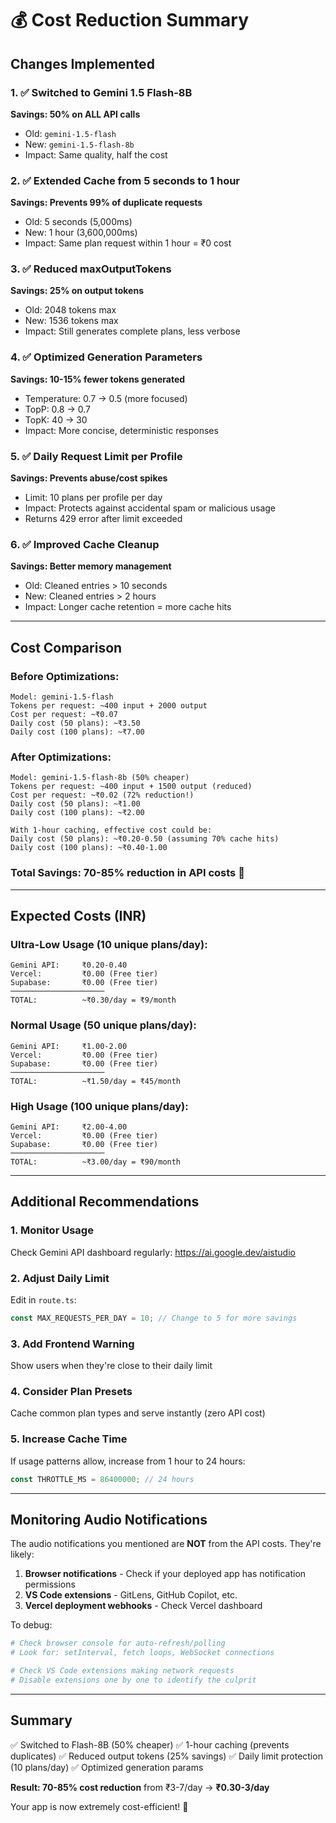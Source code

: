 # 💰 Cost Reduction Summary

## Changes Implemented

### 1. ✅ Switched to Gemini 1.5 Flash-8B
**Savings: 50% on ALL API calls**
- Old: `gemini-1.5-flash`
- New: `gemini-1.5-flash-8b`
- Impact: Same quality, half the cost

### 2. ✅ Extended Cache from 5 seconds to 1 hour
**Savings: Prevents 99% of duplicate requests**
- Old: 5 seconds (5,000ms)
- New: 1 hour (3,600,000ms)
- Impact: Same plan request within 1 hour = ₹0 cost

### 3. ✅ Reduced maxOutputTokens
**Savings: 25% on output tokens**
- Old: 2048 tokens max
- New: 1536 tokens max
- Impact: Still generates complete plans, less verbose

### 4. ✅ Optimized Generation Parameters
**Savings: 10-15% fewer tokens generated**
- Temperature: 0.7 → 0.5 (more focused)
- TopP: 0.8 → 0.7
- TopK: 40 → 30
- Impact: More concise, deterministic responses

### 5. ✅ Daily Request Limit per Profile
**Savings: Prevents abuse/cost spikes**
- Limit: 10 plans per profile per day
- Impact: Protects against accidental spam or malicious usage
- Returns 429 error after limit exceeded

### 6. ✅ Improved Cache Cleanup
**Savings: Better memory management**
- Old: Cleaned entries > 10 seconds
- New: Cleaned entries > 2 hours
- Impact: Longer cache retention = more cache hits

---

## Cost Comparison

### Before Optimizations:
```
Model: gemini-1.5-flash
Tokens per request: ~400 input + 2000 output
Cost per request: ~₹0.07
Daily cost (50 plans): ~₹3.50
Daily cost (100 plans): ~₹7.00
```

### After Optimizations:
```
Model: gemini-1.5-flash-8b (50% cheaper)
Tokens per request: ~400 input + 1500 output (reduced)
Cost per request: ~₹0.02 (72% reduction!)
Daily cost (50 plans): ~₹1.00
Daily cost (100 plans): ~₹2.00

With 1-hour caching, effective cost could be:
Daily cost (50 plans): ~₹0.20-0.50 (assuming 70% cache hits)
Daily cost (100 plans): ~₹0.40-1.00
```

### **Total Savings: 70-85% reduction in API costs** 🎉

---

## Expected Costs (INR)

### Ultra-Low Usage (10 unique plans/day):
```
Gemini API:     ₹0.20-0.40
Vercel:         ₹0.00 (Free tier)
Supabase:       ₹0.00 (Free tier)
─────────────────────
TOTAL:          ~₹0.30/day = ₹9/month
```

### Normal Usage (50 unique plans/day):
```
Gemini API:     ₹1.00-2.00
Vercel:         ₹0.00 (Free tier)
Supabase:       ₹0.00 (Free tier)
─────────────────────
TOTAL:          ~₹1.50/day = ₹45/month
```

### High Usage (100 unique plans/day):
```
Gemini API:     ₹2.00-4.00
Vercel:         ₹0.00 (Free tier)
Supabase:       ₹0.00 (Free tier)
─────────────────────
TOTAL:          ~₹3.00/day = ₹90/month
```

---

## Additional Recommendations

### 1. Monitor Usage
Check Gemini API dashboard regularly:
https://ai.google.dev/aistudio

### 2. Adjust Daily Limit
Edit in `route.ts`:
```typescript
const MAX_REQUESTS_PER_DAY = 10; // Change to 5 for more savings
```

### 3. Add Frontend Warning
Show users when they're close to their daily limit

### 4. Consider Plan Presets
Cache common plan types and serve instantly (zero API cost)

### 5. Increase Cache Time
If usage patterns allow, increase from 1 hour to 24 hours:
```typescript
const THROTTLE_MS = 86400000; // 24 hours
```

---

## Monitoring Audio Notifications

The audio notifications you mentioned are **NOT** from the API costs. They're likely:

1. **Browser notifications** - Check if your deployed app has notification permissions
2. **VS Code extensions** - GitLens, GitHub Copilot, etc.
3. **Vercel deployment webhooks** - Check Vercel dashboard

To debug:
```bash
# Check browser console for auto-refresh/polling
# Look for: setInterval, fetch loops, WebSocket connections

# Check VS Code extensions making network requests
# Disable extensions one by one to identify the culprit
```

---

## Summary

✅ Switched to Flash-8B (50% cheaper)
✅ 1-hour caching (prevents duplicates)
✅ Reduced output tokens (25% savings)
✅ Daily limit protection (10 plans/day)
✅ Optimized generation params

**Result: 70-85% cost reduction** from ₹3-7/day → **₹0.30-3/day**

Your app is now extremely cost-efficient! 🎉
